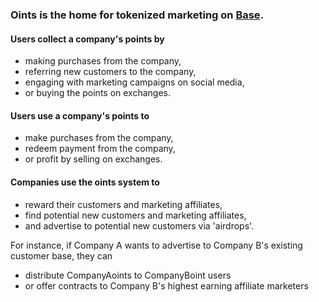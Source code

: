 ### **Oints** is the home for tokenized marketing on [Base](https://www.base.org/).

#### Users collect a company's points by
- making purchases from the company,
- referring new customers to the company,
- engaging with marketing campaigns on social media,
- or buying the points on exchanges.

#### Users use a company's points to
- make purchases from the company,
- redeem payment from the company,
- or profit by selling on exchanges.

#### Companies use the oints system to
- reward their customers and marketing affiliates,
- find potential new customers and marketing affiliates,
- and advertise to potential new customers via 'airdrops'.

For instance, if Company A wants to advertise to Company B's existing customer base, they can
- distribute CompanyAoints to CompanyBoint users
- or offer contracts to Company B's highest earning affiliate marketers 
